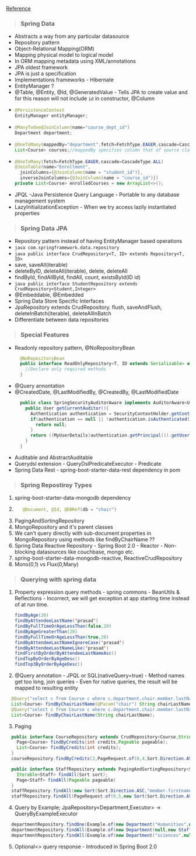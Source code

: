 [Reference](https://www.linkedin.com/learning/spring-spring-data-2)

>### **Spring Data**
- Abstracts a way from any particular datasource
- Repository pattern
- Object-Relational Mapping(ORM)
- Mapping physical model to logical model
- In ORM mapping metadata using XML/annotations
- JPA oldest framework
- JPA is just a specification
- Implementations frameworks - Hibernate
- EntityManager ?
- @Table, @Entity, @Id, @GeneratedValue - Tells JPA to create value and for this reason will not include `id` in constructor, @Column
- ```java
  @PersistenceContext
  EntityManager entityManager;
  ```
- ```java
  @ManyToOne@JoinColumn(name="course_dept_id") 
  Department department; 
  ```
- ```java
  @OneToMany(mappedBy="department",fetch=FetchType.EAGER,cascade=CascadeType.ALL)
  List<Course> courses;//mappedBy specifies column that of source class i.e., course
  ```
- ```java
  @OneToMany(fetch=FetchType.EAGER,cascade=CascadeType.ALL)
  @JoinTable(name="Enrollment",
    joinColumns={@JoinColumn(name = "student_id")},
    inverseJoinColumns={@JoinColumn(name = "course_id")})
  private List<Course> enrolledCourses = new ArrayList<>();
  ```
- JPQL -Java Persistence Query Language - Portable to any database management system
- LazyInitializationException - When we try access lazily instantiated properties

>### **Spring Data JPA**
- Repository pattern instead of having EntityManager based operations
- ```java com.springframework.data.repository ```
- ```java public interface CrudRepository<T, ID> extends Repository<T, ID> ```
- save, saveAll(iterable)
- deleteByID, deleteAll(iterable), delete, deleteAll
- findById, findAllById, findAll, count, existsById(ID id)
- ```java public interface StudentRepository extends CrudRepository<Student,Integer> ```
- @Embeddable, @Embedded
- Spring Data Store Specific Interfaces
- JpaRepository extends CrudRepository. flush, saveAndFlush, deleteInBatch(iterable), deleteAllInBatch
- Differentiate between data repositories

>### **Special Features**
- Readonly repository pattern, @NoRepositoryBean
  ```java
    @NoRepositoryBean
    public interface ReadOnlyRepository<T, ID extends Serializable> extends Repository<T,ID>{
      //Declare only required methods
    }
  ```
- @Query annontation
- @CreatedDate, @LastModifiedBy, @CreatedBy, @LastModifiedDate
  ```java
    public class SpringSecurityAuditorAware implements AuditorAware<User>{
      public User getCurrentAuditor(){
        Authentication authentication = SecurityContextHolder.getContext().getAuthentication();
        if(authentication == null || !authentication.isAuthenticated()){
          return null;
        }
        return ((MyUserDetails)authentication.getPrincipal()).getUser();
      }
    }
  ```
- Auditable and AbstractAuditable
- Querydsl extension - QueryDslPredicateExecutor<Entity> - Predicate
- Spring Data Rest - spring-boot-starter-data-rest dependency in pom

>### **Spring Repostiroy Types**
1. spring-boot-starter-data-mongodb dependency
2. ```java 
      @Document, @Id, @DBRef(db = "chair") 
    ```
3. PagingAndSortingRepository
4. MongoRepository and it's parent classes
5. We can't query directly with sub-document properties in MongoRepository using methods like findByChairName ??
6. Spring Data Reactive Repository - Spring Boot 2.0 - Reactor - Non-blocking datasources like couchbase, mongo etc.
7. spring-boot-starter-data-mongodb-reactive, ReactiveCrudRepository
8. Mono(0,1) vs Flux(0,Many)

>### **Querying with spring data**
1. Property expression query methods - spring commons - BeanUtils & Reflections - Incorrect, we will get exception at app starting time instead of at run time.
   ```java
   findByAge(20)
   findByAttendeeLastName('prasad')
   findByFullTimeOrAgeLessThan(false,20)
   findByAgeGreaterThan(20)
   findByFullTimeOrAgeLessThan(true,20)
   findByAttendeeLastNameIgnoreCase('prasad')
   findByAttendeeLastNameLike('prasad')
   findFirstByOrderByAttendeeLastNameAsc()
   findTopByOrderByAgeDesc()
   findTop3ByOrderByAgeDesc()
   ```
2. @Query annotation - JPQL or SQL(nativeQuery=true) - Method names get too long, join queries - Even for native queries, the result will be mapped to resulting entity
  ```java
    @Query("select c from Course c where c.department.chair.member.lastName=:chair")
    List<Course> findByChairLastName(@Param("chair") String chairLastName);
    @Query("select c from Course c where c.department.chair.member.lastName= ?1")
    List<Course> findByChairLastName(String chairLastName);
  ```
3. Paging
  ```java
    public interface CourseRepository extends CrudRepository<Course,String>{
      Page<Course> findByCredits(int credits,Pageable pageable);
      List<Course> findByCredits(int credits);
    }
    courseRepository.findByCredits(3,PageRequest.of(0,4,Sort.Direction.ASC,"credits","name")); //Page includes list of courses, total number of entities, total number of page. page_number,page_size; getTotalElements, getTotalPages
  ```
  ```java
    public interface StaffRepository extends PagingAndSortingRepository<Staff,Integer>{
      Iterable<Staff> findAll(Sort sort);
      Page<Staff> findAll(Pageable pageable)
    }
    staffRepository.findAll(new Sort(Sort.Direction.ASC,"member.firstname"));
    staffRepository.findAll(PageRequest.of(0,5,new Sort(Sort.Direction.ASC,"member.lastname")));
  ```
4. Query by Example; JpaRepository<Department,Executor> -> QueryByExampleExecutor<Department>
  ```java
    departmentRepository.findOne(Example.of(new Department("Humanities",null)));//Find a department whose name was 'Humanities'
    departmentRepository.findAll(Example.of(new Department(null,new Staff(new Person("John",null))))); //Find all departments whose chair has the first name of 'John'
    departmentRepository.findAll(Example.of(new Department("sciences",null)),ExampleMatcher.matching().withIgnoreCase().withStringMatcher(StringMatcher.ENDING));
  ```
5. Optional<> query response - Introduced in Spring Boot 2.0